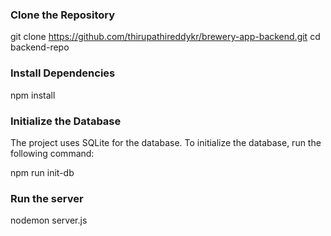 ### Clone the Repository

git clone https://github.com/thirupathireddykr/brewery-app-backend.git
cd backend-repo

### Install Dependencies

npm install

### Initialize the Database
The project uses SQLite for the database. To initialize the database, run the following command:

npm run init-db

### Run the server

nodemon server.js

